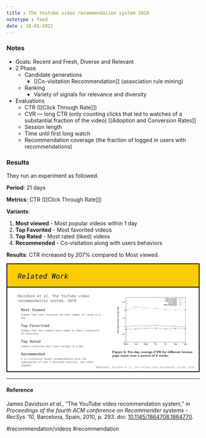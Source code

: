 ```yaml
---
title : The Youtube video recommendation system 2010
notetype : feed
date : 18-01-2022
---
```



### Notes
- Goals: Recent and Fresh, Diverse and Relevant
- 2 Phase
	- Candidate generations
		- [[Co-visitation Recommendation]] (association rule mining)
	- Ranking
		- Variety of signals for relevance and diversity
- Evaluations
	- CTR ([[Click Through Rate]])
	- CVR — long CTR (only counting clicks that led to watches of a substantial fraction of the video) [[Adoption and Conversion Rates]]
	- Session length
	- Time until first long watch
	- Recommendation coverage (the fraction of logged in users with recommendations)

### Results

They run an experiment as followed.

**Period**: 21 days

**Metrics**: CTR ([[Click Through Rate]])

**Variants**:

1. **Most viewed** - Most popular videos within 1 day
2. **Top Favorited** - Most favorited videos
3. **Top Rated** - Most rated (liked) videos
4. **Recommended** - Co-visitation along with users behaviors

**Results**: CTR increased by 207% compared to Most viewed.


![Covisitation6](/assets/img/co-visitation-06.jpeg)


---

#### Reference

James Davidson _et al._, “The YouTube video recommendation system,” in _Proceedings of the fourth ACM conference on Recommender systems - RecSys ’10_, Barcelona, Spain, 2010, p. 293. doi: [10.1145/1864708.1864770](https://doi.org/10.1145/1864708.1864770).


#recommendation/videos  #recommendation